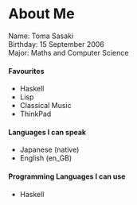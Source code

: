 # About Me
Name: Toma Sasaki<br>
Birthday: 15 September 2006<br>
Major: Maths and Computer Science

#### Favourites
- Haskell
- Lisp
- Classical Music
- ThinkPad

#### Languages I can speak
- Japanese (native)
- English (en_GB)

#### Programming Languages I can use
- Haskell
